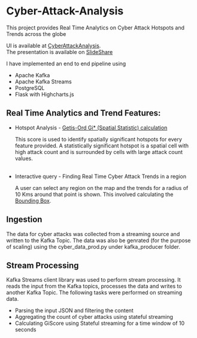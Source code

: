 # Cyber-Attack-Analysis
This project provides Real Time Analytics on Cyber Attack Hotspots and Trends across the globe

UI is available at <a href="http://shwetha.site"> CyberAttackAnalysis</a>.<br/>
The presentation is available on <a href= "#" > SlideShare </a>

I have implemented an end to end pipeline using
<ul>
<li> Apache Kafka </li>
<li> Apache Kafka Streams </li>
<li> PostgreSQL </li>
<li> Flask with Highcharts.js </li>
</ul>

## Real Time Analytics and Trend Features:
<ul> 
<li> Hotspot Analysis - <a href = "http://resources.esri.com/help/9.3/arcgisengine/java/gp_toolref/spatial_statistics_tools/how_hot_spot_analysis_colon_getis_ord_gi_star_spatial_statistics_works.htm" > Getis-Ord Gi* (Spatial Statistic) calculation </a>
    <p> This score is used to identify spatially significant hotspots for every feature provided. A statistically significant hotspot is a spatial cell with high attack count and is surrounded by cells with large attack count values.</p>
<img href = "giscorecalc.png">
<li> Interactive query - Finding Real Time Cyber Attack Trends in a region 
<p> A user can select any region on the map and the trends for a radius of 10 Kms around that point is shown. This involved calculating the <a href = "https://en.wikipedia.org/wiki/Minimum_bounding_box" > Bounding Box</a>.</li>
</ul
## Data Pipeline

<img src = "data_pipeline.jpg" />

## Ingestion
<p> The data for cyber attacks was collected from a streaming source and written to the Kafka Topic. The data was also be genrated (for the purpose of scaling) using the cyber_data_prod.py under kafka_producer folder. </p>

## Stream Processing
<p> Kafka Streams client library was used to perform stream processing. It reads the input from the Kafka topics, processes the data and writes to another Kafka Topic. The following tasks were performed on streaming data. </p>
<ul>
<li> Parsing the input JSON and filtering the content
<li> Aggregating the count of cyber attacks using stateful streaming
<li> Calculating GiScore using Stateful streaming for a time window of 10 seconds
</ul>

